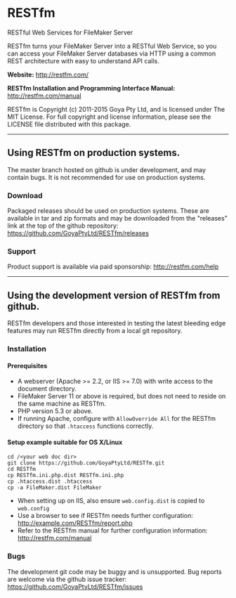 # RESTfm
RESTful Web Services for FileMaker Server

RESTfm turns your FileMaker Server into a RESTful Web Service, so you can
access your FileMaker Server databases via HTTP using a common REST
architecture with easy to understand API calls.

**Website:**
http://restfm.com/

**RESTfm Installation and Programming Interface Manual:**
http://restfm.com/manual

RESTfm is Copyright (c) 2011-2015 Goya Pty Ltd, and is licensed under The
MIT License. For full copyright and license information, please see the LICENSE
file distributed with this package.

-----------------------------------

## Using RESTfm on production systems.
The master branch hosted on github is under development, and may contain
bugs. It is not recommended for use on production systems.

### Download
Packaged releases should be used on production systems. These are available in
tar and zip formats and may be downloaded from the "releases" link at the top
of the github repository:
https://github.com/GoyaPtyLtd/RESTfm/releases

### Support
Product support is available via paid sponsorship:
http://restfm.com/help

----------------------------------------

## Using the development version of RESTfm from github.
RESTfm developers and those interested in testing the latest bleeding edge
features may run RESTfm directly from a local git repository.

### Installation
#### Prerequisites
  * A webserver (Apache >= 2.2, or IIS >= 7.0) with write access to the document directory.
  * FileMaker Server 11 or above is required, but does not need to reside on the same machine as RESTfm.
  * PHP version 5.3 or above.
  * If running Apache, configure with `AllowOverride All` for the RESTfm directory so that `.htaccess` functions correctly.

#### Setup example suitable for OS X/Linux
    cd /<your web doc dir>
    git clone https://github.com/GoyaPtyLtd/RESTfm.git
    cd RESTfm
    cp RESTfm.ini.php.dist RESTfm.ini.php
    cp .htaccess.dist .htaccess
    cp -a FileMaker.dist FileMaker
  * When setting up on IIS, also ensure `web.config.dist` is copied to `web.config`
  * Use a browser to see if RESTfm needs further configuration: http://example.com/RESTfm/report.php
  * Refer to the RESTfm manual for further configuration information: http://restfm.com/manual

### Bugs
The development git code may be buggy and is unsupported. Bug reports are
welcome via the github issue tracker:
https://github.com/GoyaPtyLtd/RESTfm/issues
